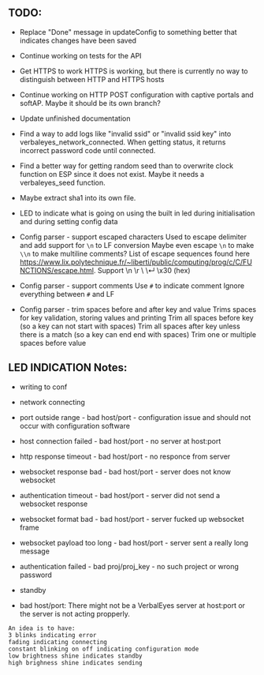 ## TODO:

* Replace "Done" message in updateConfig to something better that indicates changes have been saved

* Continue working on tests for the API

* Get HTTPS to work
	HTTPS is working, but there is currently no way to distinguish between HTTP and HTTPS hosts

* Continue working on HTTP POST configuration with captive portals and softAP. Maybe it should be its own branch?

* Update unfinished documentation

* Find a way to add logs like "invalid ssid" or "invalid ssid key" into verbaleyes_network_connected.
	When getting status, it returns incorrect password code until connected.

* Find a better way for getting random seed than to overwrite clock function on ESP since it does not exist. Maybe it needs a verbaleyes_seed function.

* Maybe extract sha1 into its own file.

* LED to indicate what is going on using the built in led during initialisation and during setting config data

* Config parser - support escaped characters
	Used to escape delimiter and add support for `\n` to LF conversion
	Maybe even escape `\n` to make `\\n` to make multiline comments?
	List of escape sequences found here https://www.lix.polytechnique.fr/~liberti/public/computing/prog/c/C/FUNCTIONS/escape.html. Support \n \r \\ \↵ \x30 (hex)

* Config parser - support comments
	Use `#` to indicate comment
	Ignore everything between `#` and LF

* Config parser - trim spaces before and after key and value
	Trims spaces for key validation, storing values and printing
	Trim all spaces before key (so a key can not start with spaces)
	Trim all spaces after key unless there is a match (so a key can end end with spaces)
	Trim one or multiple spaces before value

## LED INDICATION Notes:
   * writing to conf

   * network connecting

   * port outside range			- bad host/port		-	configuration issue and should not occur with configuration software
   * host connection failed		- bad host/port		-	no server at host:port
   * http response timeout		- bad host/port		-	no responce from server
   * websocket response bad		- bad host/port		-	server does not know websocket
   * authentication timeout		- bad host/port		-	server did not send a websocket response
   * websocket format bad		- bad host/port		-	server fucked up websocket frame
   * websocket payload too long	- bad host/port		-	server sent a really long message

   * authentication failed		- bad proj/proj_key	-	no such project or wrong password

   * standby

   * bad host/port: There might not be a VerbalEyes server at host:port or the server is not acting propperly.


	An idea is to have:
	3 blinks indicating error
	fading indicating connecting
	constant blinking on off indicating configuration mode
	low brightness shine indicates standby
	high brighness shine indicates sending
